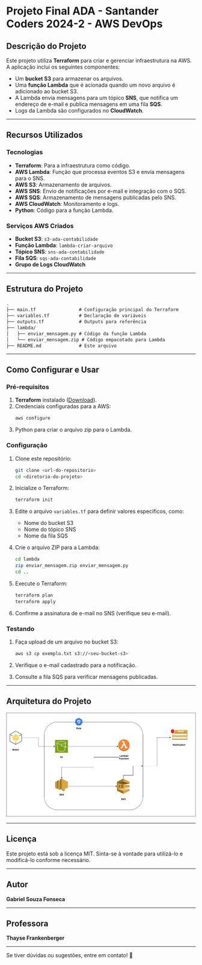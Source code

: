 
# Projeto Final ADA - Santander Coders 2024-2 - AWS DevOps

## Descrição do Projeto

Este projeto utiliza **Terraform** para criar e gerenciar infraestrutura na AWS. A aplicação inclui os seguintes componentes:

- Um **bucket S3** para armazenar os arquivos.
- Uma **função Lambda** que é acionada quando um novo arquivo é adicionado ao bucket S3.
- A Lambda envia mensagens para um tópico **SNS**, que notifica um endereço de e-mail e publica mensagens em uma fila **SQS**.
- Logs da Lambda são configurados no **CloudWatch**.

---

## Recursos Utilizados

### Tecnologias
- **Terraform**: Para a infraestrutura como código.
- **AWS Lambda**: Função que processa eventos S3 e envia mensagens para o SNS.
- **AWS S3**: Armazenamento de arquivos.
- **AWS SNS**: Envio de notificações por e-mail e integração com o SQS.
- **AWS SQS**: Armazenamento de mensagens publicadas pelo SNS.
- **AWS CloudWatch**: Monitoramento e logs.
- **Python**: Código para a função Lambda.

### Serviços AWS Criados
- **Bucket S3**: `s3-ada-contabilidade`
- **Função Lambda**: `lambda-criar-arquivo`
- **Tópico SNS**: `sns-ada-contabilidade`
- **Fila SQS**: `sqs-ada-contabilidade`
- **Grupo de Logs CloudWatch**

---

## Estrutura do Projeto

```
.
├── main.tf                # Configuração principal do Terraform
├── variables.tf           # Declaração de variáveis
├── outputs.tf             # Outputs para referência
├── lambda/
│   ├── enviar_mensagem.py # Código da função Lambda
│   └── enviar_mensagem.zip # Código empacotado para Lambda
├── README.md              # Este arquivo
```

---

## Como Configurar e Usar

### Pré-requisitos
1. **Terraform** instalado ([Download](https://www.terraform.io/downloads.html)).
2. Credenciais configuradas para a AWS:
   ```bash
   aws configure
   ```
3. Python para criar o arquivo zip para o Lambda.

### Configuração

1. Clone este repositório:
   ```bash
   git clone <url-do-repositorio>
   cd <diretorio-do-projeto>
   ```

2. Inicialize o Terraform:
   ```bash
   terraform init
   ```

3. Edite o arquivo `variables.tf` para definir valores específicos, como:
   - Nome do bucket S3
   - Nome do tópico SNS
   - Nome da fila SQS

4. Crie o arquivo ZIP para a Lambda:
   ```bash
   cd lambda
   zip enviar_mensagem.zip enviar_mensagem.py
   cd ..
   ```

5. Execute o Terraform:
   ```bash
   terraform plan
   terraform apply
   ```

6. Confirme a assinatura de e-mail no SNS (verifique seu e-mail).

### Testando

1. Faça upload de um arquivo no bucket S3:
   ```bash
   aws s3 cp exemplo.txt s3://<seu-bucket-s3>
   ```

2. Verifique o e-mail cadastrado para a notificação.
3. Consulte a fila SQS para verificar mensagens publicadas.

---

## Arquitetura do Projeto

![Arquitetura do Projeto](https://raw.githubusercontent.com/gabrielsf-99/ProjetoFinalADA/refs/heads/main/img/Projeto_Final_ADA.png "Arquitetura")

---

## Licença

Este projeto está sob a licença MIT. Sinta-se à vontade para utilizá-lo e modificá-lo conforme necessário.

---

## Autor

**Gabriel Souza Fonseca**

---

## Professora

**Thayse Frankenberger**

---

Se tiver dúvidas ou sugestões, entre em contato! 🚀
